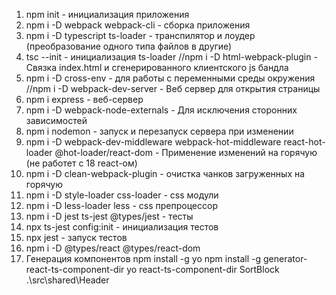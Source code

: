 1. npm init - инициализация приложения
2. npm i -D webpack webpack-cli - сборка приложения
3. npm i -D typescript ts-loader - транспилятор и лоудер (преобразование одного типа файлов в другие)
4. tsc --init - инициализация ts-loader
//npm i -D html-webpack-plugin - Связка index.html и сгенерированного клиентского js бандла
5. npm i -D cross-env - для работы с переменными среды окружения
//npm i -D webpack-dev-server - Веб сервер для открытия страницы
6. npm i express - веб-сервер
7. npm i -D webpack-node-externals - Для исключения сторонних зависимостей
8. npm i nodemon  - запуск и перезапуск сервера при изменении
9. npm i -D webpack-dev-middleware webpack-hot-middleware react-hot-loader @hot-loader/react-dom - Применение изменений на горячую (не работет с 18 react-ом)
10. npm i -D clean-webpack-plugin - очистка чанков загруженных на горячую 
11. npm i -D style-loader css-loader - css модули
12. npm i -D less-loader less - css препроцессор
13. npm i -D jest ts-jest @types/jest - тесты
14. npx ts-jest config:init - инициализация тестов
15. npx jest - запуск тестов
16. npm i -D @types/react @types/react-dom
17. Генерация компонентов
    npm install -g yo
    npm install -g generator-react-ts-component-dir
    yo react-ts-component-dir SortBlock .\src\shared\Header  